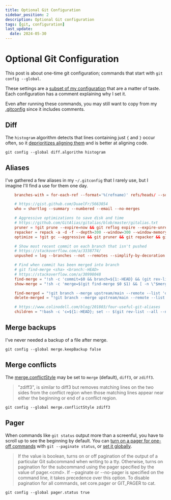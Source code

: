 ```yaml
---
title: Optional Git Configuration
sidebar_position: 2
description: Optional Git configuration
tags: [git, configuration]
last_update:
  date: 2024-05-30
---
```


# Optional Git Configuration

This post is about one-time git configuration; commands that start with `git config --global`.

These settings are a [subset of my configuration](https://github.com/motlin/dotfiles/blob/main/gitconfig) that are a matter of taste. Each configuration has a comment explaining why I set it.

Even after running these commands, you may still want to copy from my [.gitconfig](https://github.com/motlin/dotfiles/blob/main/gitconfig) since it includes comments.

## Diff

The `histogram` algorithm detects that lines containing just `{` and `}` occur often, so it [deprioritizes aligning them](https://adamj.eu/tech/2024/01/18/git-improve-diff-histogram/) and is better at aligning code.

```shell
git config --global diff.algorithm histogram
```

## Aliases

I've gathered a few aliases in my `~/.gitconfig` that I rarely use, but I imagine I'll find a use for them one day.

```toml
	branches-with = for-each-ref --format='%(refname)' refs/heads/ --sort -committerdate --contains

	# https://gist.github.com/DuaelFr/5663854
	who = shortlog --summary --numbered --email --no-merges

	# Aggressive optimizations to save disk and time
	# https://github.com/GitAlias/gitalias/blob/master/gitalias.txt
	pruner = !git prune --expire=now && git reflog expire --expire-unreachable=now --rewrite --all
	repacker = repack -a -d -f --depth=300 --window=300 --window-memory=1g
	optimize = !git gc --aggressive && git pruner && git repacker && git prune-packed

	# Show most recent commit on each branch that isn't pushed
	# https://stackoverflow.com/a/3338774/
	unpushed = log --branches --not --remotes --simplify-by-decoration --decorate --oneline

	# Find when commit has been merged into branch
	# git find-merge <sha> <branch:-HEAD>
	# https://stackoverflow.com/a/30998048
	find-merge = "!sh -c 'commit=$0 && branch=${1:-HEAD} && (git rev-list $commit..$branch --ancestry-path | cat -n; git rev-list $commit..$branch --first-parent | cat -n) | sort -k2 -s | uniq -f1 -d | sort -n | tail -1 | cut -f2'"
	show-merge = "!sh -c 'merge=$(git find-merge $0 $1) && [ -n \"$merge\" ] && git show $merge'"

	find-merged = "!git branch --merge upstream/main --remote --list 'origin/*' | sed 's#origin/##'"
	delete-merged = "!git branch --merge upstream/main --remote --list 'origin/*' | sed 's#origin/##' | xargs git push --delete origin"

	# https://www.colinodell.com/blog/201803/four-useful-git-aliases
	children = "!bash -c 'c=${1:-HEAD}; set -- $(git rev-list --all --not \"$c\"^@ --children | grep $(git rev-parse \"$c\") ); shift; echo $1' -"
```

## Merge backups

I've never needed a backup of a file after merge.

```shell
git config --global merge.keepBackup false
```

## Merge conflicts

The [merge.conflictStyle](https://git-scm.com/docs/git-config#Documentation/git-config.txt-mergeconflictStyle) may be set to `merge` (default), `diff3`, or `zdiff3`.

> "zdiff3", is similar to diff3 but removes matching lines on the two sides from the conflict region when those matching lines appear near either the beginning or end of a conflict region.

```shell
git config --global merge.conflictStyle zdiff3
```

## Pager

When commands like `git status` output more than a screenful, you have to scroll up to see the beginning by default. You can [turn on a pager for one-off commands](https://stackoverflow.com/a/8883248/) with `git --paginate status`, or [set it globally](https://git-scm.com/docs/git-config#Documentation/git-config.txt-pagerltcmdgt).

> If the value is boolean, turns on or off pagination of the output of a particular Git subcommand when writing to a tty. Otherwise, turns on pagination for the subcommand using the pager specified by the value of pager.&lt;cmd&gt;. If --paginate or --no-pager is specified on the command line, it takes precedence over this option. To disable pagination for all commands, set core.pager or GIT_PAGER to cat.

```shell
git config --global pager.status true
```
